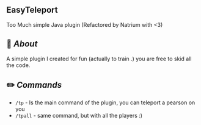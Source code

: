 ## EasyTeleport

Too Much simple Java plugin (Refactored by Natrium with <3)

## 🔧 _About_

A simple plugin I created for fun (actually to train .) you are free to skid all the code.

## ✏️ _Commands_

- `/tp` - Is the main command of the plugin, you can teleport a pearson on you
- `/tpall` - same command, but with all the players :)
